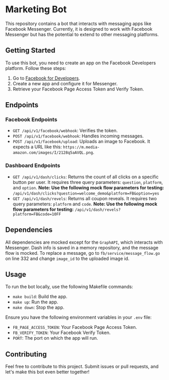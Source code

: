 # Marketing Bot

This repository contains a bot that interacts with messaging apps like Facebook Messenger. Currently, it is designed to work with Facebook Messenger but has the potential to extend to other messaging platforms.

## Getting Started

To use this bot, you need to create an app on the Facebook Developers platform. Follow these steps:

1. Go to [Facebook for Developers](https://developers.facebook.com/).
2. Create a new app and configure it for Messenger.
3. Retrieve your Facebook Page Access Token and Verify Token.

## Endpoints

### Facebook Endpoints

- `GET /api/v1/facebook/webhook`: Verifies the token.
- `POST /api/v1/facebook/webhook`: Handles incoming messages.
- `POST /api/v1/facebook/upload`: Uploads an image to Facebook. It expects a URL like this: `https://m.media-amazon.com/images/I/2128q5aAVQL.png`.

### Dashboard Endpoints

- `GET /api/v1/dash/clicks`: Returns the count of all clicks on a specific button per user. It requires three query parameters: `question`, `platform`, and `option`. **Note: Use the following mock flow parameters for testing:** `/api/v1/dash/clicks?question=welcome_demo&platform=FB&option=yes`
- `GET /api/v1/dash/revels`: Returns all coupon reveals. It requires two query parameters: `platform` and `code`. **Note: Use the following mock flow parameters for testing:** `/api/v1/dash/revels?platform=FB&code=10FF`

## Dependencies

All dependencies are mocked except for the `GraphAPI`, which interacts with Messenger. Dash info is saved in a memory repository, and the message flow is mocked. To replace a message, go to `fb/service/message_flow.go` on line 332 and change `image_id` to the uploaded image id.

## Usage

To run the bot locally, use the following Makefile commands:

- `make build`: Build the app.
- `make up`: Run the app.
- `make down`: Stop the app.

Ensure you have the following environment variables in your `.env` file:

- `FB_PAGE_ACCESS_TOKEN`: Your Facebook Page Access Token.
- `FB_VERIFY_TOKEN`: Your Facebook Verify Token.
- `PORT`: The port on which the app will run.

## Contributing

Feel free to contribute to this project. Submit issues or pull requests, and let's make this bot even better together!
